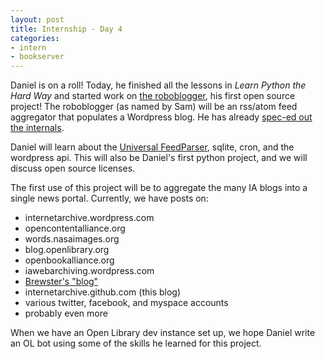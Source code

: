 ```yaml
---
layout: post
title: Internship - Day 4
categories:
- intern
- bookserver
---
```


Daniel is on a roll! Today, he finished all the lessons in *Learn Python the Hard Way*
and started work on [the roboblogger](http://github.com/dmontalvo/roboblogger),
his first open source project! The roboblogger (as named by Sam) will be an
rss/atom feed aggregator that populates a Wordpress blog. He has already
[spec-ed out the internals](http://wiki.github.com/dmontalvo/roboblogger/).

Daniel will learn about the [Universal FeedParser](http://feedparser.org/),
sqlite, cron, and the wordpress api. This will also be Daniel's first python
project, and we will discuss open source licenses.

The first use of this project will be to aggregate the many IA blogs into a
single news portal. Currently, we have posts on:

* internetarchive.wordpress.com
* opencontentalliance.org
* words.nasaimages.org
* blog.openlibrary.org
* openbookalliance.org
* iawebarchiving.wordpress.com
* [Brewster's "blog"](http://www.archive.org/iathreads/forum-display.php?forum=announcements)
* internetarchive.github.com (this blog)
* various twitter, facebook, and myspace accounts
* probably even more

When we have an Open Library dev instance set up, we hope Daniel write an OL bot
using some of the skills he learned for this project.

